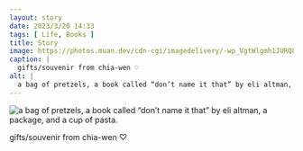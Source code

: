 ```yaml
---
layout: story
date: 2023/3/20 14:33
tags: [ Life, Books ]
title: Story
image: https://photos.muan.dev/cdn-cgi/imagedelivery/-wp_VgtWlgmh1JURQ8t1mg/2d7e01ba-b7dd-4f63-7d62-934c0cd94d00/public
caption: |
  gifts/souvenir from chia-wen ♡
alt: |
  a bag of pretzels, a book called “don’t name it that” by eli altman, a package, and a cup of pasta.
---
```


![a bag of pretzels, a book called “don’t name it that” by eli altman, a package, and a cup of pasta.](https://photos.muan.dev/cdn-cgi/imagedelivery/-wp_VgtWlgmh1JURQ8t1mg/2d7e01ba-b7dd-4f63-7d62-934c0cd94d00/public)

gifts/souvenir from chia-wen ♡
